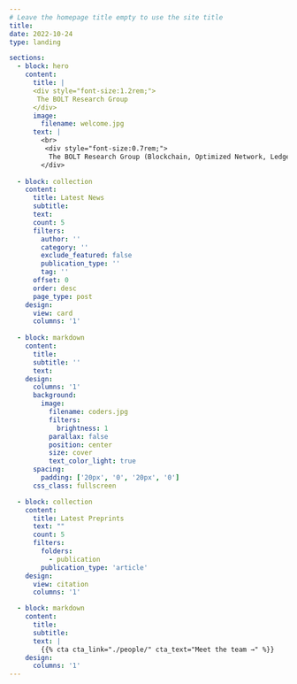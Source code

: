 ```yaml
---
# Leave the homepage title empty to use the site title
title:
date: 2022-10-24
type: landing

sections:
  - block: hero
    content:
      title: |
      <div style="font-size:1.2rem;">
       The BOLT Research Group 
      </div>
      image:
        filename: welcome.jpg
      text: |
        <br>      
         <div style="font-size:0.7rem;">
          The BOLT Research Group (Blockchain, Optimized Network, Ledger, Trust) focuses on building secure, high-performance distributed systems, spanning cybersecurity, blockchain technology, computer networks, and algorithmic techniques. Our work includes cryptographic protocols, P2P networks, source integrity, and trust in distributed environments. The name BOLT also reflects our recent research on the Bitcoin Lightning Network, emphasizing fast, scalable, and secure payment channels. Recently, the group has been exploring advanced techniques such as Multi-Party Computation (MPC) and Zero-Knowledge Proofs (ZKPs), two critical pillars of the evolving Web3 landscape. By combining foundational networking technologies with blockchain-based trust mechanisms, the group aims to advance both theoretical and practical solutions for secure distributed systems.
        </div>
        
  - block: collection
    content:
      title: Latest News
      subtitle:
      text:
      count: 5
      filters:
        author: ''
        category: ''
        exclude_featured: false
        publication_type: ''
        tag: ''
      offset: 0
      order: desc
      page_type: post
    design:
      view: card
      columns: '1'
  
  - block: markdown
    content:
      title:
      subtitle: ''
      text:
    design:
      columns: '1'
      background:
        image: 
          filename: coders.jpg
          filters:
            brightness: 1
          parallax: false
          position: center
          size: cover
          text_color_light: true
      spacing:
        padding: ['20px', '0', '20px', '0']
      css_class: fullscreen

  - block: collection
    content:
      title: Latest Preprints
      text: ""
      count: 5
      filters:
        folders:
          - publication
        publication_type: 'article'
    design:
      view: citation
      columns: '1'

  - block: markdown
    content:
      title:
      subtitle:
      text: |
        {{% cta cta_link="./people/" cta_text="Meet the team →" %}}
    design:
      columns: '1'
---
```

